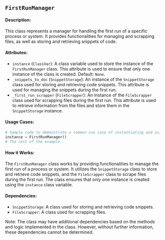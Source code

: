 ## `FirstRunManager`

#### Description:
This class represents a manager for handling the first run of a specific process or system. It provides functionalities for managing and scrapping files, as well as storing and retrieving snippets of code.

#### Attributes:
- `instance` (`ClassVar`): A class variable used to store the instance of the `FirstRunManager` class. This attribute is used to ensure that only one instance of the class is created. Default: `None`.
- `_snippets_to_doc` (`SnippetStorage`): An instance of the `SnippetStorage` class used for storing and retrieving code snippets. This attribute is used for managing the snippets during the first run. 
- `_first_run_scrapper` (`FileScrapper`): An instance of the `FileScrapper` class used for scrapping files during the first run. This attribute is used to retrieve information from the files and store them in the `SnippetStorage` instance.

#### Usage Cases:

```python
# Sample code to demonstrate a common use case of instantiating and using the class
instance = FirstRunManager()
# The rest of the example
```

#### How it Works:

The `FirstRunManager` class works by providing functionalities to manage the first run of a process or system. It utilizes the `SnippetStorage` class to store and retrieve code snippets, and the `FileScrapper` class to scrape files during the first run. The class ensures that only one instance is created using the `instance` class variable.

#### Dependencies:
- `SnippetStorage`: A class used for storing and retrieving code snippets.
- `FileScrapper`: A class used for scrapping files.

Note: The class may have additional dependencies based on the methods and logic implemented in the class. However, without further information, these dependencies cannot be determined.